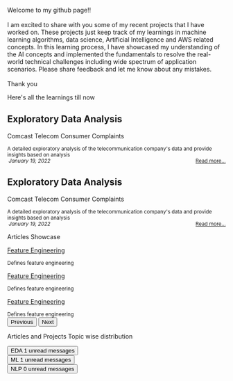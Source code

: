 <head>
  <link rel="stylesheet" href="/assets/css/style.scss" media="screen" type="text/css">
</head>
<body id="myPage">
  <div id="about">
    <div class='card text-secondary bg-white border-0 rounded p-0 h-100 m-2'>
      <div class='card-body p-2'>
        <p class='card-text'> Welcome to my github page!! <br>
          <br> I am excited to share with you some of my recent projects that I have worked on. These projects just keep track of my learnings in machine learning algorithms, data science, Artificial Intelligence and AWS related concepts. In this learning process, I have showcased my understanding of the AI concepts and implemented the fundamentals to resolve the real-world technical challenges including wide spectrum of application scenarios. Please share feedback and let me know about any mistakes. <br>
          <br>Thank you
        </p>
      </div>
    </div>
  </div>
  <div id="projects">
    <div class="container-fluid">
      <div class="row p-0 mt-3">
        <p class="text-success fs-6 fw-bold">Here's all the learnings till now&nbsp; <i class="fa fa-angle-double-down"></i>
        </p>
      </div>
      <div class="row px-2 py-2 mb-2">
        <div class='card bg-light border-1 px-1 rounded h-100'>
          <div class="card-header border-0 bg-transparent">
            <h2 class="card-title">
              <strong>Exploratory Data Analysis</strong>
            </h2>
          </div>
          <div class='card-body py-0 m-0 bg-transparent'>
            <p class="text-muted fs-6 fw-bold">Comcast Telecom Consumer Complaints</p>
            <small class='card-text' id='data-card-text'>A detailed exploratory analysis of the telecommunication company's data and provide insights based on analysis</small>
          </div>
          <div class="card-footer border-0 bg-transparent text-muted">
            <small>
              <i class='fa fa-calendar'>&nbsp;January 19, 2022</i>
              <span style="float:right;">
                <a class="card-link" href="/docs/Comcast Telecom Consumer Complaints.ipynb - Colaboratory.html"> Read more... </a>
              </span>
            </small>
          </div>
        </div>
      </div>
      <div class="row px-2 py-2 mb-2">
        <div class='card bg-light border-1 px-1 rounded h-100'>
          <div class="card-header border-0 bg-transparent">
            <h2 class="card-title">
              <strong>Exploratory Data Analysis</strong>
            </h2>
          </div>
          <div class='card-body py-0 m-0 bg-transparent'>
            <p class="text-muted fs-6 fw-bold">Comcast Telecom Consumer Complaints</p>
            <small class='card-text' id='data-card-text'>A detailed exploratory analysis of the telecommunication company's data and provide insights based on analysis</small>
          </div>
          <div class="card-footer border-0 bg-transparent text-muted">
            <small>
              <i class='fa fa-calendar'>&nbsp;January 19, 2022</i>
              <span style="float:right;">
                <a class="card-link" href="/docs/Comcast Telecom Consumer Complaints.ipynb - Colaboratory.html"> Read more... </a>
              </span>
            </small>
          </div>
        </div>
      </div>
    </div>
  </div>
  <!-- Container (Contact Section) -->
  <div id="articles">
    <div class="container-fluid p-1">
      <div class="row">
        <p class="text-success fs-6 fw-bold">Articles Showcase&nbsp; <i class="fa fa-angle-double-down"></i>
        </p>
      </div>
      <div class="row">
        <div id="myCarousel" class="carousel slide my-0 py-0 px-5 " data-bs-ride="carousel">
          <!-- Wrapper for slides -->
          <div class="carousel-inner ">
            <div class="carousel-item active">
              <div class="container-fluid bg-light">
                <div class="row mb-2">
                  <div class='card bg-light border-0 rounded h-100'>
                    <div class='card-body py-0 m-0 bg-transparent'>
                      <p class="text-muted fs-6 fw-bold">
                        <a class="
link-secondary text-decoration-none fw-bold" href="/docs/Feature_Selection.html">Feature Engineering</a>
                      </p>
                      <small class='card-text' id='data-card-text'>Defines feature engineering</small>
                    </div>
                  </div>
                </div>
              </div>
            </div>
            <div class="carousel-item bg-light">
              <div class="container-fluid bg-light">
                <div class="row mb-2">
                  <div class='card bg-light border-0 rounded h-100'>
                    <div class='card-body py-0 m-0 bg-transparent'>
                      <p class="text-muted fs-6 fw-bold">
                        <a class="link-secondary text-decoration-none fw-bold" href="/docs/Feature_Selection.html">Feature Engineering</a>
                      </p>
                      <small class='card-text' id='data-card-text'>Defines feature engineering</small>
                    </div>
                  </div>
                </div>
              </div>
            </div>
            <div class="carousel-item bg-light">
              <div class="container-fluid bg-light">
                <div class="row mb-2">
                  <div class='card bg-light border-0 px-1 rounded h-100'>
                    <div class='card-body py-0 m-0 bg-transparent'>
                      <p class="text-muted fs-6 fw-bold">
                        <a class="link-secondary text-decoration-none fw-bold" href="/docs/Feature_Selection.html">Feature Engineering</a>
                      </p>
                      <small class='card-text' id='data-card-text'>Defines feature engineering</small>
                    </div>
                  </div>
                </div>
              </div>
            </div>
          </div>
          <!-- Left and right controls -->
          <button class="carousel-control-prev" type="button" data-bs-target="#myCarousel" data-bs-slide="prev">
            <span class="text-muted fs-3 fw-bold">
              <i class="fa fa-angle-left text-danger"></i>
            </span>
            <span class="sr-only">Previous</span>
          </button>
          <button class="carousel-control-next" type="button" data-bs-target="#myCarousel" data-bs-slide="next">
            <span class="text-muted fs-3 fw-bold">
              <i class="fa fa-angle-right text-danger"></i>
            </span>
            <span class="visually-hidden">Next</span>
          </button>
        </div>
      </div>
    </div>
  </div>
  <div id="topics">
    <div class="container-fluid p-1 mt-2">
      <div class="row">
        <p class="text-success fs-6 fw-bold">Articles and Projects Topic wise distribution </p>
      </div>
      <div class="row">
        <div class="col">
          <button type="button" class="btn py-0 btn-secondary btn-sm position-relative"> EDA <span class="position-absolute top-0 start-100 translate-middle badge rounded-pill bg-success"> 1 <span class="visually-hidden">unread messages</span>
            </span>
          </button>
        </div>
        <div class="col">
          <button type="button" class="btn py-0 btn-secondary btn-sm position-relative"> ML <span class="position-absolute top-0 start-100 translate-middle badge rounded-pill bg-success"> 1 <span class="visually-hidden">unread messages</span>
            </span>
          </button>
        </div>
        <div class="col">
          <button type="button" class="btn py-0 btn-secondary btn-sm position-relative"> NLP <span class="position-absolute top-0 start-100 translate-middle badge rounded-pill bg-success"> 0 <span class="visually-hidden">unread messages</span>
            </span>
          </button>
        </div>
      </div>
    </div>
  </div>
  <!-- Footer -->
  <script src="https://unpkg.com/vanilla-back-to-top@7.2.1/dist/vanilla-back-to-top.min.js"></script>
  <script>
    addBackToTop({
      diameter: 25,
      backgroundColor: 'rgb(255, 82, 82)',
      textColor: '#fff'
    })
  </script>
</body>
